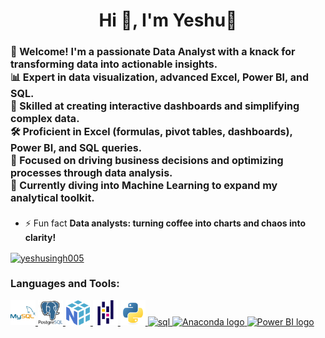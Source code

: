 <h1 align="center">Hi 👋, I'm Yeshu🌼</h1>
<h4 align="left" style="font-size: 16px;">
  👋 Welcome! I'm a passionate Data Analyst with a knack for transforming data into actionable insights.<br>
  📊 Expert in data visualization, advanced Excel, Power BI, and SQL.<br>
  🚀 Skilled at creating interactive dashboards and simplifying complex data.<br>
  🛠️ Proficient in Excel (formulas, pivot tables, dashboards), Power BI, and SQL queries.<br>
  🎯 Focused on driving business decisions and optimizing processes through data analysis.<br>
  🌱 Currently diving into Machine Learning to expand my analytical toolkit.
</h4>

- ⚡ Fun fact **Data analysts: turning coffee into charts and chaos into clarity!**
<p>
<a href="https://www.hackerrank.com/profile/yeshusingh005" target="blank"><img align="center" src="https://raw.githubusercontent.com/rahuldkjain/github-profile-readme-generator/master/src/images/icons/Social/hackerrank.svg" alt="yeshusingh005" height="30" width="40" /></a>
</p>

<h3 align="left">Languages and Tools:</h3>
<p align="left">
<a href="https://www.mysql.com/" target="_blank" rel="noreferrer"> 
    <img src="https://raw.githubusercontent.com/devicons/devicon/master/icons/mysql/mysql-original-wordmark.svg" alt="mysql" width="40" height="40"/> 
</a> 
<a href="https://www.postgresql.org" target="_blank" rel="noreferrer"> 
    <img src="https://raw.githubusercontent.com/devicons/devicon/master/icons/postgresql/postgresql-original-wordmark.svg" alt="postgresql" width="40" height="40"/> 
</a> 
<a href="https://numpy.org/" target="_blank" rel="noreferrer"> 
    <img src="https://raw.githubusercontent.com/devicons/devicon/master/icons/numpy/numpy-original.svg" alt="numpy" width="40" height="40"/> 
</a> 
<a href="https://pandas.pydata.org/" target="_blank" rel="noreferrer"> 
    <img src="https://raw.githubusercontent.com/devicons/devicon/2ae2a900d2f041da66e950e4d48052658d850630/icons/pandas/pandas-original.svg" alt="pandas" width="40" height="40"/> 
</a> 
<a href="https://www.python.org" target="_blank" rel="noreferrer">
    <img src="https://raw.githubusercontent.com/devicons/devicon/master/icons/python/python-original.svg" alt="python" width="40" height="40"/>
</a>
<a href="https://en.wikipedia.org/wiki/SQL" target="_blank" rel="noreferrer"> 
    <img src="https://upload.wikimedia.org/wikipedia/commons/8/87/Sql_data_base_with_logo.png" alt="sql" width="40" height="40"/> 
</a>
<a href="https://www.anaconda.com/" target="_blank" rel="noreferrer"> 
    <img src="https://upload.wikimedia.org/wikipedia/en/c/cd/Anaconda_Logo.png" alt="Anaconda logo" width="40" height="40"/> 
</a>
<a href="https://powerbi.microsoft.com/" target="_blank" rel="noreferrer"> 
    <img src="https://logos-marcas.com/wp-content/uploads/2022/01/Microsoft-Power-BI-Logo.png" alt="Power BI logo" width="40" height="40"/> 
</a>






